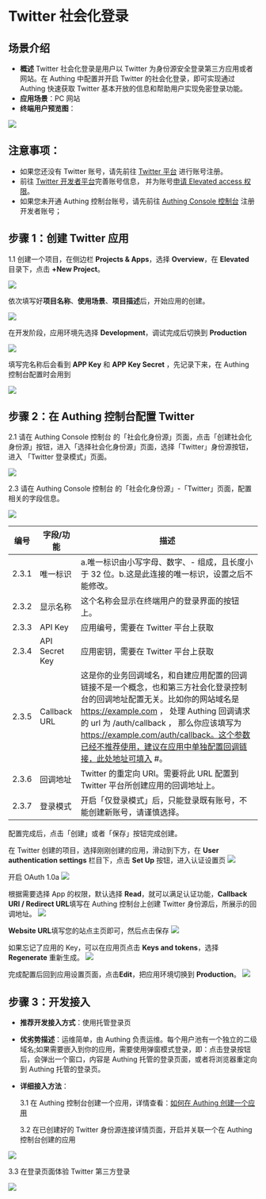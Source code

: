 # Twitter 社会化登录

<LastUpdated/>

## 场景介绍

- **概述** Twitter 社会化登录是用户以 Twitter 为身份源安全登录第三方应用或者网站。在 Authing 中配置并开启 Twitter 的社会化登录，即可实现通过 Authing 快速获取 Twitter 基本开放的信息和帮助用户实现免密登录功能。
- **应用场景**：PC 网站
- **终端用户预览图**：

<img src="./images/00.png" >

## 注意事项：

- 如果您还没有 Twitter 账号，请先前往 [Twitter 平台](https://twitter.com/) 进行账号注册。
- 前往 [Twitter 开发者平台](https://developer.twitter.com/en/portal/)完善账号信息， 并为账号[申请 Elevated access 权限](https://developer.twitter.com/en/portal/petition/standard/basic-info)。
- 如果您未开通 Authing 控制台账号，请先前往 [Authing Console 控制台](https://authing.cn/) 注册开发者账号；

## 步骤 1：创建 Twitter 应用

1.1 创建一个项目，在侧边栏 **Projects & Apps**，选择 **Overview**，在 **Elevated** 目录下，点击 **+New Project**。

<img src="./images/02.png" >

依次填写好**项目名称**、**使用场景**、**项目描述**后，开始应用的创建。

<img src="./images/03.png" >

在开发阶段，应用环境先选择 **Development**，调试完成后切换到 **Production**

<img src="./images/04.png" >

填写完名称后会看到 **APP Key** 和 **APP Key Secret** ，先记录下来，在 Authing 控制台配置时会用到

<img src="./images/05.png" >

## 步骤 2：在 Authing 控制台配置 Twitter

2.1 请在 Authing Console 控制台 的「社会化身份源」页面，点击「创建社会化身份源」按钮，进入「选择社会化身份源」页面，选择「Twitter」身份源按钮，进入 「Twitter 登录模式」页面。

<img src="./images/11.png" >

2.3 请在 Authing Console 控制台 的「社会化身份源」-「Twitter」页面，配置相关的字段信息。

<img src="./images/13.png" >

| 编号  | 字段/功能      | 描述                                                                                             |
| ----- | -------------- | ------------------------------------------------------------------------------------------------ |
| 2.3.1 | 唯一标识       | a.唯一标识由小写字母、数字、- 组成，且长度小于 32 位。b.这是此连接的唯一标识，设置之后不能修改。 |
| 2.3.2 | 显示名称       | 这个名称会显示在终端用户的登录界面的按钮上。                                                     |
| 2.3.3 | API Key        | 应用编号，需要在 Twitter 平台上获取                |
| 2.3.4 | API Secret Key | 应用密钥，需要在 Twitter 平台上获取                                                         |
| 2.3.5 | Callback URL   | 这是你的业务回调域名，和自建应用配置的回调链接不是一个概念，也和第三方社会化登录控制台的回调地址配置无关。比如你的网站域名是 https://example.com ， 处理 Authing 回调请求的 url 为 /auth/callback ， 那么你应该填写为 https://example.com/auth/callback。这个参数已经不推荐使用，建议在应用中单独配置回调链接，此处地址可填入 #。                                  |
| 2.3.6 | 回调地址       | Twitter 的重定向 URI。需要将此 URL 配置到 Twitter 平台所创建应用的回调地址上。                   |
| 2.3.7 | 登录模式       | 开启「仅登录模式」后，只能登录既有账号，不能创建新账号，请谨慎选择。                             |

配置完成后，点击「创建」或者「保存」按钮完成创建。

在 Twitter 创建的项目，选择刚刚创建的应用，滑动到下方，在 **User authentication settings** 栏目下，点击 **Set Up** 按钮，进入认证设置页
<img src="./images/06.png" >

开启 OAuth 1.0a
<img src="./images/07.png" >

根据需要选择 App 的权限，默认选择 **Read**，就可以满足认证功能，**Callback URI / Redirect URL**填写在 Authing 控制台上创建 Twitter 身份源后，所展示的回调地址。
<img src="./images/08.png" >

**Website URL**填写您的站点主页即可，然后点击保存
<img src="./images/09.png" >

如果忘记了应用的 Key，可以在应用页点击 **Keys and tokens**，选择 **Regenerate** 重新生成。
<img src="./images/10.png" >

完成配置后回到应用设置页面，点击**Edit**，把应用环境切换到 **Production**。
<img src="./images/14.png" >

## 步骤 3：开发接入

- **推荐开发接入方式**：使用托管登录页

- **优劣势描述**：运维简单，由 Authing 负责运维。每个用户池有一个独立的二级域名;如果需要嵌入到你的应用，需要使用弹窗模式登录，即：点击登录按钮后，会弹出一个窗口，内容是 Authing 托管的登录页面，或者将浏览器重定向到 Authing 托管的登录页。

- **详细接入方法**：

  3.1 在 Authing 控制台创建一个应用，详情查看：[如何在 Authing 创建一个应用](./guides/app/create-app.md)

  3.2 在已创建好的 Twitter 身份源连接详情页面，开启并关联一个在 Authing 控制台创建的应用

<img src="./images/15.png" >

3.3 在登录页面体验 Twitter 第三方登录

<img src="./images/16.png" >
